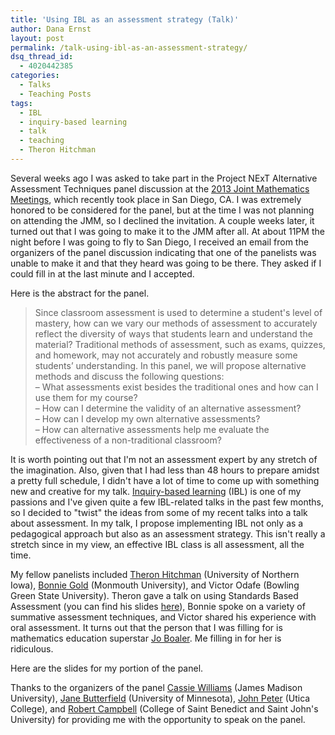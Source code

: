 ```yaml
---
title: 'Using IBL as an assessment strategy (Talk)'
author: Dana Ernst
layout: post
permalink: /talk-using-ibl-as-an-assessment-strategy/
dsq_thread_id:
  - 4020442385
categories:
  - Talks
  - Teaching Posts
tags:
  - IBL
  - inquiry-based learning
  - talk
  - teaching
  - Theron Hitchman
---
```

Several weeks ago I was asked to take part in the Project NExT Alternative Assessment Techniques panel discussion at the [2013 Joint Mathematics Meetings][1], which recently took place in San Diego, CA. I was extremely honored to be considered for the panel, but at the time I was not planning on attending the JMM, so I declined the invitation. A couple weeks later, it turned out that I was going to make it to the JMM after all. At about 11PM the night before I was going to fly to San Diego, I received an email from the organizers of the panel discussion indicating that one of the panelists was unable to make it and that they heard was going to be there. They asked if I could fill in at the last minute and I accepted.

Here is the abstract for the panel.

> Since classroom assessment is used to determine a student's level of mastery, how can we vary our methods of assessment to accurately reflect the diversity of ways that students learn and understand the material? Traditional methods of assessment, such as exams, quizzes, and homework, may not accurately and robustly measure some students’ understanding. In this panel, we will propose alternative methods and discuss the following questions:  
> &#8211; What assessments exist besides the traditional ones and how can I use them for my course?  
> &#8211; How can I determine the validity of an alternative assessment?  
> &#8211; How can I develop my own alternative assessments?  
> &#8211; How can alternative assessments help me evaluate the effectiveness of a non-traditional classroom?

It is worth pointing out that I'm not an assessment expert by any stretch of the imagination. Also, given that I had less than 48 hours to prepare amidst a pretty full schedule, I didn't have a lot of time to come up with something new and creative for my talk. [Inquiry-based learning][2] (IBL) is one of my passions and I've given quite a few IBL-related talks in the past few months, so I decided to "twist" the ideas from some of my recent talks into a talk about assessment. In my talk, I propose implementing IBL not only as a pedagogical approach but also as an assessment strategy. This isn't really a stretch since in my view, an effective IBL class is all assessment, all the time.

My fellow panelists included [Theron Hitchman][3] (University of Northern Iowa), [Bonnie Gold][4] (Monmouth University), and Victor Odafe (Bowling Green State University). Theron gave a talk on using Standards Based Assessment (you can find his slides [here][5]), Bonnie spoke on a variety of summative assessment techniques, and Victor shared his experience with oral assessment. It turns out that the person that I was filling for is mathematics education superstar [Jo Boaler][6]. Me filling in for her is ridiculous.

Here are the slides for my portion of the panel.

<div>
</div>

Thanks to the organizers of the panel [Cassie Williams][7] (James Madison University), [Jane Butterfield][8] (University of Minnesota), [John Peter][9] (Utica College), and [Robert Campbell][10] (College of Saint Benedict and Saint John's University) for providing me with the opportunity to speak on the panel.

 [1]: http://jointmathematicsmeetings.org/jmm
 [2]: http://www.inquirybasedlearning.org/?page=What_is_IBL
 [3]: http://www.uni.edu/theron/
 [4]: http://www.monmouth.edu/academics/mathematics/faculty/gold.asp
 [5]: https://docs.google.com/presentation/d/1bnaffRRPs_bjPirxQmghQy03HtGoxvEiGEn_MoFEHYY/edit?pli=1#slide=id.p
 [6]: http://ed.stanford.edu/faculty/joboaler
 [7]: http://educ.jmu.edu/%7Ewilli5cl/Home.html
 [8]: https://netfiles.umn.edu/users/butter/www/index.html
 [9]: http://www.utica.edu/faculty_staff/jpeter/
 [10]: http://www.csbsju.edu/Mathematics/robert-campbell.htm
